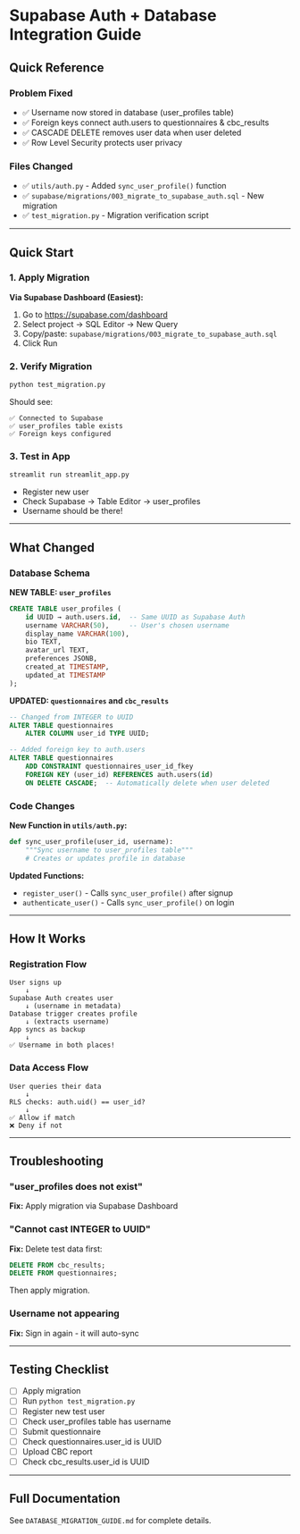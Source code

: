 # Supabase Auth + Database Integration Guide

## Quick Reference

### Problem Fixed
- ✅ Username now stored in database (user_profiles table)
- ✅ Foreign keys connect auth.users to questionnaires & cbc_results
- ✅ CASCADE DELETE removes user data when user deleted
- ✅ Row Level Security protects user privacy

### Files Changed
- ✅ `utils/auth.py` - Added `sync_user_profile()` function
- ✅ `supabase/migrations/003_migrate_to_supabase_auth.sql` - New migration
- ✅ `test_migration.py` - Migration verification script

---

## Quick Start

### 1. Apply Migration

**Via Supabase Dashboard (Easiest):**
1. Go to https://supabase.com/dashboard
2. Select project → SQL Editor → New Query
3. Copy/paste: `supabase/migrations/003_migrate_to_supabase_auth.sql`
4. Click Run

### 2. Verify Migration

```bash
python test_migration.py
```

Should see:
```
✅ Connected to Supabase
✅ user_profiles table exists
✅ Foreign keys configured
```

### 3. Test in App

```bash
streamlit run streamlit_app.py
```

- Register new user
- Check Supabase → Table Editor → user_profiles
- Username should be there!

---

## What Changed

### Database Schema

**NEW TABLE: `user_profiles`**
```sql
CREATE TABLE user_profiles (
    id UUID → auth.users.id,  -- Same UUID as Supabase Auth
    username VARCHAR(50),     -- User's chosen username
    display_name VARCHAR(100),
    bio TEXT,
    avatar_url TEXT,
    preferences JSONB,
    created_at TIMESTAMP,
    updated_at TIMESTAMP
);
```

**UPDATED: `questionnaires` and `cbc_results`**
```sql
-- Changed from INTEGER to UUID
ALTER TABLE questionnaires 
    ALTER COLUMN user_id TYPE UUID;

-- Added foreign key to auth.users
ALTER TABLE questionnaires
    ADD CONSTRAINT questionnaires_user_id_fkey
    FOREIGN KEY (user_id) REFERENCES auth.users(id)
    ON DELETE CASCADE;  -- Automatically delete when user deleted
```

### Code Changes

**New Function in `utils/auth.py`:**
```python
def sync_user_profile(user_id, username):
    """Sync username to user_profiles table"""
    # Creates or updates profile in database
```

**Updated Functions:**
- `register_user()` - Calls `sync_user_profile()` after signup
- `authenticate_user()` - Calls `sync_user_profile()` on login

---

## How It Works

### Registration Flow

```
User signs up
    ↓
Supabase Auth creates user
    ↓ (username in metadata)
Database trigger creates profile
    ↓ (extracts username)
App syncs as backup
    ↓
✅ Username in both places!
```

### Data Access Flow

```
User queries their data
    ↓
RLS checks: auth.uid() == user_id?
    ↓
✅ Allow if match
❌ Deny if not
```

---

## Troubleshooting

### "user_profiles does not exist"
**Fix:** Apply migration via Supabase Dashboard

### "Cannot cast INTEGER to UUID"
**Fix:** Delete test data first:
```sql
DELETE FROM cbc_results;
DELETE FROM questionnaires;
```
Then apply migration.

### Username not appearing
**Fix:** Sign in again - it will auto-sync

---

## Testing Checklist

- [ ] Apply migration
- [ ] Run `python test_migration.py`
- [ ] Register new test user
- [ ] Check user_profiles table has username
- [ ] Submit questionnaire
- [ ] Check questionnaires.user_id is UUID
- [ ] Upload CBC report
- [ ] Check cbc_results.user_id is UUID

---

## Full Documentation

See `DATABASE_MIGRATION_GUIDE.md` for complete details.
